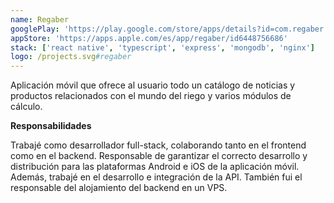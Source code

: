 ```yaml
---
name: Regaber
googlePlay: 'https://play.google.com/store/apps/details?id=com.regaber'
appStore: 'https://apps.apple.com/es/app/regaber/id6448756686'
stack: ['react native', 'typescript', 'express', 'mongodb', 'nginx']
logo: /projects.svg#regaber
---
```


Aplicación móvil que ofrece al usuario todo un catálogo de noticias y productos
relacionados con el mundo del riego y varios módulos de cálculo.

<b>Responsabilidades</b>

Trabajé como desarrollador full-stack, colaborando tanto en el frontend como en el
backend. Responsable de garantizar el correcto desarrollo y distribución para las
plataformas Android e iOS de la aplicación móvil. Además, trabajé en el desarrollo e
integración de la API. También fui el responsable del alojamiento del backend en un
VPS.
